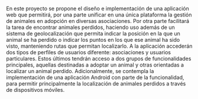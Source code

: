 En este proyecto se propone el diseño e implementación de una aplicación web que permitirá, por una parte
unificar en una única plataforma la gestión de animales en adopción en diversas asociaciones. Por otra parte
facilitará la tarea de encontrar animales perdidos, haciendo uso además de un sistema de geolocalización que
permita indicar la posición en la que un animal se ha perdido o indicar los puntos en los que ese animal ha sido
visto, manteniendo rutas que permitan localizarlo.
A la aplicación accederán dos tipos de perfiles de usuarios diferente: asociaciones y usuarios particulares. Estos
últimos tendrán acceso a dos grupos de funcionalidades principales, aquellas destinadas a adoptar un animal y
otras orientadas a localizar un animal perdido.
Adicionalmente, se contempla la implementación de una aplicación Android con parte de la funcionalidad, para
permitir principalmente la localización de animales perdidos a través de dispositivos móviles.
